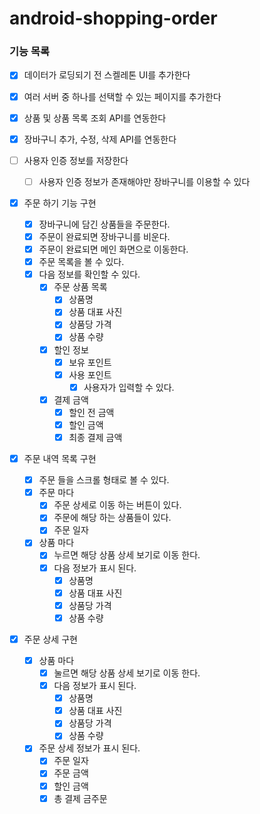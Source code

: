 # android-shopping-order

### 기능 목록
- [X] 데이터가 로딩되기 전 스켈레톤 UI를 추가한다

- [X] 여러 서버 중 하나를 선택할 수 있는 페이지를 추가한다
- [X] 상품 및 상품 목록 조회 API를 연동한다
- [X] 장바구니 추가, 수정, 삭제 API를 연동한다
- [ ] 사용자 인증 정보를 저장한다
  - [ ] 사용자 인증 정보가 존재해야만 장바구니를 이용할 수 있다

- [X] 주문 하기 기능 구현
  - [X] 장바구니에 담긴 상품들을 주문한다.
  - [X] 주문이 완료되면 장바구니를 비운다.
  - [X] 주문이 완료되면 메인 화면으로 이동한다.
  - [X] 주문 목록을 볼 수 있다.
  - [X] 다음 정보를 확인할 수 있다.
    - [X] 주문 상품 목록
      - [X] 상품명
      - [X] 상품 대표 사진
      - [X] 상품당 가격
      - [X] 상품 수량
    - [X] 할인 정보
      - [X] 보유 포인트
      - [X] 사용 포인트
        - [X] 사용자가 입력할 수 있다.
    - [X] 결제 금액
      - [X] 할인 전 금액
      - [X] 할인 금액
      - [X] 최종 결제 금액

- [X] 주문 내역 목록 구현
  - [X] 주문 들을 스크롤 형태로 볼 수 있다.
  - [X] 주문 마다
    - [X] 주문 상세로 이동 하는 버튼이 있다.
    - [X] 주문에 해당 하는 상품들이 있다.
    - [X] 주문 일자
  - [X] 상품 마다
    - [X] 누르면 해당 상품 상세 보기로 이동 한다.
    - [X] 다음 정보가 표시 된다.
      - [X] 상품명
      - [X] 상품 대표 사진
      - [X] 상품당 가격
      - [X] 상품 수량

- [X] 주문 상세 구현
  - [X] 상품 마다
    - [X] 눌르면 해당 상품 상세 보기로 이동 한다.
    - [X] 다음 정보가 표시 된다.
      - [X] 상품명
      - [X] 상품 대표 사진
      - [X] 상품당 가격
      - [X] 상품 수량
  - [X] 주문 상세 정보가 표시 된다.
    - [X] 주문 일자
    - [X] 주문 금액
    - [X] 할인 금액
    - [X] 총 결제 금주문
